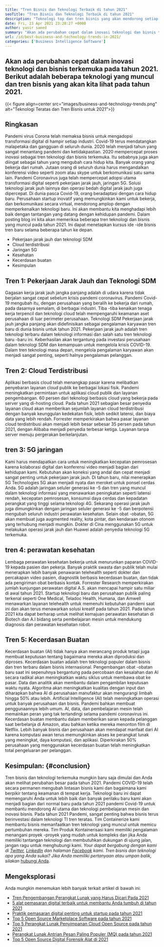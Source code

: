 ```yaml
---
title: "Tren Bisnis dan Teknologi Terbaik di tahun 2021" 
seoTitle: "Tren Bisnis dan Teknologi Terbaik di tahun 2021" 
description: "Teknologi top dan tren bisnis yang akan mendorong setiap bisnis pada tahun 2021. Saya percaya setiap bisnis di seluruh dunia harus mengadopsi tren teknologi baru ini." 
date: Fri, 23 Apr 2021 23:28:27 +0000
author: yasir saeed
summary: "Akan ada perubahan cepat dalam inovasi teknologi dan bisnis terkemuka pada tahun 2021. Berikut adalah beberapa teknologi dan tren bisnis yang muncul yang akan kita lihat pada tahun 2021." 
url: /id/best-business-and-technology-trends-in-2021/
categories: ['Business Intelligence Software']
---
```


## Akan ada perubahan cepat dalam inovasi teknologi dan bisnis terkemuka pada tahun 2021. Berikut adalah beberapa teknologi yang muncul dan tren bisnis yang akan kita lihat pada tahun 2021.

{{< figure align=center src="images/business-and-technology-trends.png" alt="Teknologi Teratas dan Tren Bisnis untuk 2021">}}


## **Ringkasan** 
Pandemi virus Corona telah memaksa bisnis untuk mengadopsi transformasi digital di hampir setiap industri. Covid-19 terus mendatangkan malapetaka dan gangguan di seluruh dunia. 2020 telah menjadi tahun yang sangat menantang pandemi dan ketidakpastian. 2020 mempercepat proses inovasi sebagai tren teknologi dan bisnis terkemuka. Itu sebabnya juga akan diingat sebagai tahun yang mengubah cara hidup kita. Banyak orang yang bekerja dari rumah. Jutaan orang di seluruh dunia harus mengandalkan konferensi video seperti zoom atau skype untuk berkomunikasi satu sama lain.
Pandemi Coronavirus juga telah mempercepat adopsi utama transformasi digital seperti pekerjaan jarak jauh, jaringan 5G. Solusi teknologi jarak jauh lainnya dan operasi bedah digital jarak jauh juga dipercepat. Di dunia pasca Covid-19, orang beradaptasi dengan cara hidup baru. Perusahaan startup inovatif yang memungkinkan kami untuk bekerja, dan berkomunikasi secara virtual, mendorong amplop dengan memperkenalkan teknologi baru. Ini akan membantu kita menghadapi lebih baik dengan tantangan yang datang dengan kehidupan pandemi. Dalam posting blog ini kita akan memeriksa beberapa tren teknologi dan bisnis yang muncul pada tahun 2021. Ini dapat menetapkan kursus ide -ide bisnis tren baru selama beberapa tahun ke depan.
  * Pekerjaan jarak jauh dan teknologi SDM
  * Cloud terdistribusi
  * Jaringan 5G
  * Kesehatan
  * Kecerdasan buatan
  * Kesimpulan

## Tren 1: Pekerjaan Jarak Jauh dan Teknologi SDM
Gagasan kerja jarak jauh jangka panjang adalah di udara karena tidak berjalan sangat cepat sebelum krisis pandemi coronavirus. Pandemi Covid-19 mengubah itu, dengan perusahaan yang beralih ke bekerja dari rumah, pada dasarnya semalam, di berbagai industri. Tiba -tiba kenaikan tenaga kerja terpencil dan teknologi cloud telah mempengaruhi keamanan aset perusahaan di luar perimeter perusahaan.
Teknologi SDM Pekerjaan jarak jauh jangka panjang akan didefinisikan sebagai pengalaman karyawan tren baru di dunia bisnis untuk tahun 2021. Pekerjaan jarak jauh adalah tren teknologi terbaru dalam teknologi informasi dan salah satu tren teknologi baru -baru ini. Keberhasilan akan tergantung pada investasi perusahaan dalam teknologi SDM dan kemampuan untuk mengelola krisis COVID-19. Dalam tren teknologi masa depan, mengelola pengalaman karyawan akan menjadi sangat penting, seperti halnya pengalaman pelanggan.

## Tren 2: Cloud Terdistribusi
Aplikasi berbasis cloud telah menangkap pasar karena melibatkan penyebaran layanan cloud publik ke berbagai lokasi fisik. Pandemi meningkatkan permintaan untuk aplikasi cloud publik dan layanan pengembangan. 60 persen dari teknologi berbasis cloud yang bekerja pada server yang di-hosting cloud.
Pada tahun 2021 sebagian besar penyedia layanan cloud akan memberikan sejumlah layanan cloud terdistribusi dengan banyak keunggulan kedekatan fisik, lebih sedikit latensi, dan biaya data yang lebih rendah. Forrester memperkirakan bahwa pasar layanan cloud terdistribusi akan menjadi lebih besar sebesar 35 persen pada tahun 2021, dengan Alibaba menjadi penyedia terbesar ketiga. Layanan tanpa server menuju pergerakan berkelanjutan.

## tren 3: 5G jaringan
Kami harus mendapatkan cara untuk meningkatkan kecepatan pemrosesan karena kolaborasi digital dan konferensi video menjadi bagian dari kehidupan kami. Kebutuhan akan koneksi yang andal dan cepat menjadi sangat penting untuk pekerjaan jarak jauh. Di tahun baru, nilai menerapkan 5G Technologies 5G akan menjadi nyata dan meroket untuk ponsel cerdas Anda. 5G adalah jaringan seluler generasi ke -5 dan tren yang muncul dalam teknologi informasi yang menawarkan peningkatan seperti latensi rendah, kecepatan pemrosesan, konsumsi daya cerdas dan kepadatan perangkat yang tinggi selama teknologi 4G.
Sekarang operasi jarak jauh juga dimungkinkan dengan jaringan seluler generasi ke -5 dan berpotensi mengubah seluruh industri perawatan kesehatan. Selain obat -obatan, 5G akan membuat juga augmented reality, kota pintar, dan kendaraan otonom yang terhubung menjadi mungkin. Dokter di Cina menggunakan 5G untuk melakukan operasi jarak jauh dan Huawei adalah penyedia teknologi 5G terkemuka.

## tren 4: perawatan kesehatan
Lembaga perawatan kesehatan bekerja untuk menurunkan paparan COVID-19 kepada pasien dan pekerja. Banyak praktik swasta dan publik telah mulai menerapkan lebih banyak penawaran telehealth seperti dokter dan percakapan video pasien, diagnostik berbasis kecerdasan buatan, dan tidak ada pengiriman obat berbasis kontak. Forrester Research memperkirakan jumlah kunjungan perawatan digital A.S. akan mencapai hampir satu miliar di awal tahun 2021.
Startup teknologi baru dan perusahaan publik paling terkenal seperti One Medical, Teladoc Health, Humana, dan Amwell menawarkan layanan telehealth untuk memenuhi kebutuhan pandemi saat ini dan akan terus menawarkan solusi kreatif pada tahun 2021. Pada tahun 2021 kita dapat berharap untuk melihat kemajuan perawatan kesehatan di Biotech dan A.I bidang serta pembelajaran mesin untuk mendukung diagnosis dan perawatan kesehatan robot.

## Tren 5: Kecerdasan Buatan
Kecerdasan buatan (AI) tidak hanya akan merancang produk tetapi juga membuat keputusan tentang bagaimana mereka akan diproduksi dan diproses. Kecerdasan buatan adalah tren teknologi populer dalam bisnis dan tren terbaru dalam bisnis internasional. Pengembangan obat -obatan baru saat ini sepenuhnya bergantung pada percobaan dan kesalahan dan AI secara radikal akan meningkatkan waktu siklus untuk membawa obat ke pasar. Data dan analitik akan membantu dalam pengambilan keputusan waktu nyata. Algoritma akan meningkatkan kualitas dengan input dan diharapkan bahwa AI di perusahaan manufaktur akan mengurangi limbah hingga 50% atau lebih.
Artificial Intelligence (AI) telah meningkatkan operasi untuk banyak perusahaan dan bisnis. Pandemi bahkan membuat penggunaannya lebih umum. AI, data, dan pembelajaran mesin telah memainkan peran yang tak tertandingi selama pandemi coronavirus ini. Kecerdasan buatan membantu dalam memberikan saran kepada pelanggan saat berbelanja di Amazon, atau bahkan ketika mereka menonton film di Netflix. Lebih banyak bisnis dan perusahaan akan mendapat manfaat dari AI karena komputasi awan terus memungkinkan akses ke perangkat lunak yang meningkat, daya komputasi, dan aplikasi. Diperkirakan 50% perusahaan yang menggunakan kecerdasan buatan telah meningkatkan total pengeluaran per pelanggan.

## Kesimpulan: {#conclusion}

Tren bisnis dan teknologi terkemuka mungkin baru saja dimulai dan Anda akan melihat perubahan besar pada tahun 2021. Pandemi COVID-19 telah secara permanen mengubah lintasan bisnis kami dan bagaimana kami berpikir tentang keamanan di tempat kerja. Teknologi baru ini dapat memengaruhi Anda untuk lebih baik dan banyak perilaku baru kami akan menjadi bagian dari normal baru pada tahun 2021 pandemi Covid-19 untuk membantu mendorong AI utama dan teknologi pembelajaran mesin dan inovasi bisnis. Pada tahun 2021 Pandemi, sangat penting bahwa bisnis terus berinvestasi dalam teknologi TI tren teratas.
Tim Containerize kami membantu bisnis memanfaatkan tren teknologi yang muncul untuk memicu pertumbuhan mereka. Tim Produk Kontainerisasi kami memiliki pengalaman menangani proyek -proyek yang mudah untuk kompleks dan jika Anda memiliki tantangan teknologi dan membutuhkan dukungan di ujung jalan, jangan ragu untuk menghubungi kami.
_Your dapat bergabung dengan kami di [Twitter][1], [LinkedIn][2] dan halaman [Facebook][3] kami. Tren bisnis dan teknologi apa yang Anda sukai? Jika Anda memiliki pertanyaan atau umpan balik, silakan_ [hubungi Anda][4].

## Mengeksplorasi
Anda mungkin menemukan lebih banyak terkait artikel di bawah ini:
  * [Tren Pengembangan Perangkat Lunak yang Harus Dicari Pada 2021][5]
  * [5 alat pemasaran digital terbaik untuk membantu Anda tumbuh di tahun 2021][6]
  * [Praktik pemasaran digital penting untuk startup pada tahun 2021][7]
  * [Top 5 Open Source Marketplace Software pada tahun 2021][8]
  * [Top 5 Perangkat Lunak Penyimpanan Cloud Open Source pada tahun 2021][9]
  * [Perangkat Lunak Antrian Pesan Paling Populer (MQ) pada tahun 2021][10]
  * [Top 5 Open Source Digital Forensik Alat di 2021][11]



[1]: https://twitter.com/containerize_co
[2]: https://www.linkedin.com/company/containerize/
[3]: http://facebook.com/containerize
[4]: mailto:yasir.saeed@aspose.com
[5]: https://blog.containerize.com/blockchain-platforms/software-development-trends-to-look-out-for-in-2021/
[6]: https://blog.containerize.com/marketing-automation/5-best-digital-marketing-tools-to-help-you-grow-in-2021/
[7]: https://blog.containerize.com/marketing-automation/important-digital-marketing-practices-for-startups-in-2021/
[8]: https://blog.containerize.com/marketplace/top-5-open-source-marketplace-software-in-2021/
[9]: https://blog.containerize.com/backup-and-sync-software/top-5-open-source-cloud-storage-software-in-2021/
[10]: https://blog.containerize.com/message-queue-software/top-5-open-source-message-queue-software-in-2021/
[11]: https://blog.containerize.com/digital-forensic-tools/top-5-open-source-digital-forensic-tools-in-2021/
